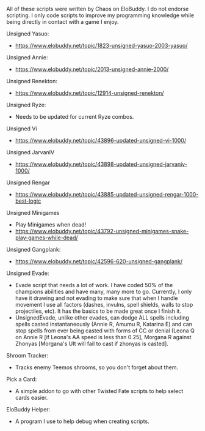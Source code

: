 All of these scripts were written by Chaos on EloBuddy. 
I do not endorse scripting. 
I only code scripts to improve my programming knowledge while being directly in contact with a game I enjoy.

Unsigned Yasuo:
- https://www.elobuddy.net/topic/1823-unsigned-yasuo-2003-yasuo/

Unsigned Annie:
- https://www.elobuddy.net/topic/2013-unsigned-annie-2000/

Unsigned Renekton:
- https://www.elobuddy.net/topic/12914-unsigned-renekton/

Unsigned Ryze:
- Needs to be updated for current Ryze combos.

Unsigned Vi
- https://www.elobuddy.net/topic/43896-updated-unsigned-vi-1000/

Unsigned JarvanIV
- https://www.elobuddy.net/topic/43898-updated-unsigned-jarvaniv-1000/

Unsigned Rengar
- https://www.elobuddy.net/topic/43885-updated-unsigned-rengar-1000-best-logic

Unsigned Minigames
- Play Minigames when dead!
- https://www.elobuddy.net/topic/43792-unsigned-minigames-snake-play-games-while-dead/

Unsigned Gangplank:
- https://www.elobuddy.net/topic/42596-620-unsigned-gangplank/

Unsigned Evade:
- Evade script that needs a lot of work. I have coded 50% of the champions abilities and have many, many more to go. Currently, I only have it drawing and not evading to make sure that when I handle movement I use all factors (dashes, invulns, spell shields, walls to stop projectiles, etc). It has the basics to be made great once I finish it. 
- UnsignedEvade, unlike other evades, can dodge ALL spells including spells casted instantaneously (Annie R, Amumu R, Katarina E) and can stop spells from ever being casted with forms of CC or denial (Leona Q on Annie R [if Leona's AA speed is less than 0.25], Morgana R against Zhonyas [Morgana's Ult will fail to cast if zhonyas is casted].

Shroom Tracker:
- Tracks enemy Teemos shrooms, so you don't forget about them.

Pick a Card:
- A simple addon to go with other Twisted Fate scripts to help select cards easier.

EloBuddy Helper:
- A program I use to help debug when creating scripts.
